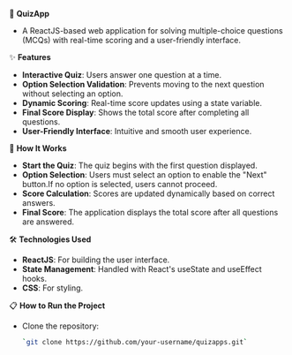 🎯 **QuizApp**
- A ReactJS-based web application for solving multiple-choice questions (MCQs) with real-time scoring and a user-friendly interface.

✨ **Features**
- **Interactive Quiz**: Users answer one question at a time.
- **Option Selection Validation**: Prevents moving to the next question without selecting an option.
- **Dynamic Scoring**: Real-time score updates using a state variable.
- **Final Score Display**: Shows the total score after completing all questions.
- **User-Friendly Interface**: Intuitive and smooth user experience.

🚀 **How It Works**
- **Start the Quiz**: The quiz begins with the first question displayed.
- **Option Selection**: Users must select an option to enable the "Next" button.If no option is selected, users cannot proceed.
- **Score Calculation**: Scores are updated dynamically based on correct answers.
- **Final Score**: The application displays the total score after all questions are answered.

🛠️ **Technologies Used**
- **ReactJS**: For building the user interface.
- **State Management**: Handled with React's useState and useEffect hooks.
- **CSS**: For styling.

📋 **How to Run the Project**
- Clone the repository:
  ```bash
  `git clone https://github.com/your-username/quizapps.git`


